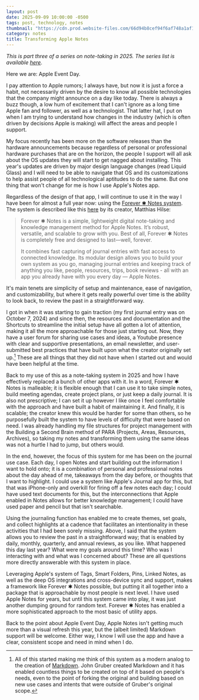```yaml
---
layout: post
date: 2025-09-09 10:00:00 -0500
tags: post, technology, notes
thumbnail: "https://cdn.prod.website-files.com/66d94b8cef94f6af748a1af1/670cd0d600f0146bbdb64f12_670cd0ca365552a6dd717658_Forever-%25E2%259C%25B1-Notes-Framework-Overview.avif"
category: notes
title: Transforming Apple Notes
--- 
```


*This is part three of a series on note-taking in 2025. The series list is available [here](https://engineeredeloquence.com/notetaking2025).*

Here we are: Apple Event Day.

I pay attention to Apple rumors; I always have, but now it is just a force a habit, not necessarily driven by the desire to know all possible technologies that the company might announce on a day like today. There is always a buzz though, a low hum of excitement that I can't ignore as a long time Apple fan and follower, as well as a technologist. That latter hat, I put on when I am trying to understand how changes in the industry (which is often driven by decisions Apple is making) will affect the areas and people I support. 

My focus recently has been more on the software releases than the hardware announcements because regardless of personal or professional hardware purchases that are on the horizon, the people I support will all ask about the OS updates they will start to get nagged about installing. This year's updates are driven by major design language changes (read Liquid Glass) and I will need to be able to navigate that OS and its customizations to help assist people of all technological aptitudes to do the same. But one thing that won't change for me is how I use Apple's Notes app.

Regardless of the design of that app, I will continue to use it in the way I have been for almost a full year now: using the [Forever ✱ Notes system](https://www.myforevernotes.com). The system is described like this [here](https://www.myforevernotes.com/docs/overview) by its creator, Matthias Hilse:

> Forever ✱ Notes is a simple, lightweight digital note-taking and knowledge management method for Apple Notes. It’s robust, versatile, and scalable to grow with you. Best of all, Forever ✱ Notes is completely free and designed to last—well, forever.
> 
> It combines fast capturing of journal entries with fast access to connected knowledge. Its modular design allows you to build your own system as you go, managing journal entries and keeping track of anything you like, people, resources, trips, book reviews - all with an app you already have with you every day — Apple Notes.

It's main tenets are simplicity of setup and maintenance, ease of navigation, and customizability, but where it gets really powerful over time is the ability to look back, to review the past in a straightforward way.

I got in when it was starting to gain traction (my first journal entry was on October 7, 2024) and since then, the resources and documentation and the Shortcuts to streamline the initial setup have all gotten a lot of attention, making it all the more approachable for those just starting out. Now, they have a user forum for sharing use cases and ideas, a Youtube presence with clear and supportive presentations, an email newsletter, and user-submitted best practices that have built upon what the creator originally set up.[^1] These are all things that they did not have when I started out and would have been helpful at the time.

Back to my use of this as a note-taking system in 2025 and how I have effectively replaced a bunch of other apps with it. In a word, Forever ✱ Notes is malleable; it is flexible enough that I can use it to take simple notes, build meeting agendas, create project plans, or just keep a daily journal. It is also not prescriptive; I can set it up however I like once I feel comfortable with the approach and have built a habit of maintaining it. And finally, it is scalable; the creator knew this would be harder for some than others, so he purposefully built the system to have levels of difficulty that were based on need. I was already handling my file structures for project management with the Building a Second Brain method of PARA (Projects, Areas, Resources, Archives), so taking my notes and transforming them using the same ideas was not a hurtle I had to jump, but others would.

In the end, however, the focus of this system for me has been on the journal use case. Each day, I open Notes and start building out the information I want to hold onto; it is a combination of personal and professional notes about the day ahead of me, takeaways from the day before, or thoughts that I want to highlight. I could use a system like Apple's Journal app for this, but that was iPhone-only and overkill for firing off a few notes each day; I could have used text documents for this, but the interconnections that Apple enabled in Notes allows for better knowledge management; I could have used paper and pencil but that isn't searchable.

Using the journaling function has enabled me to create themes, set goals, and collect highlights at a cadence that facilitates an intentionality in these activities that I had been sorely missing. Above, I said that the system allows you to review the past in a straightforward way; that is enabled by daily, monthly, quarterly, and annual reviews, as you like. What happened this day last year? What were my goals around this time? Who was I interacting with and what was I concerned about? These are all questions more directly answerable with this system in place.

Leveraging Apple's system of Tags, Smart Folders, Pins, Linked Notes, as well as the deep OS integrations and cross-device sync and support, makes a framework like Forever ✱ Notes possible, but putting it all together into a package that is approachable by most people is next level. I have used Apple Notes for years, but until this system came into play, it was just another dumping ground for random text. Forever ✱ Notes has enabled a more sophisticated approach to the most basic of utility apps.

Back to the point about Apple Event Day, Apple Notes isn't getting much more than a visual refresh this year, but the (albeit limited) Markdown support will be welcome. Either way, I know I will use the app and have a clear, consistent scope and need in mind when I do.

[^1]: All of this started making me think of this system as a modern analog to the creation of [Markdown](https://daringfireball.net/projects/markdown/). John Gruber created Markdown and it has enabled countless things to be created on top of it based on people's needs, even to the point of forking the original and building based on new use cases and intents that were outside of Gruber's original scope.